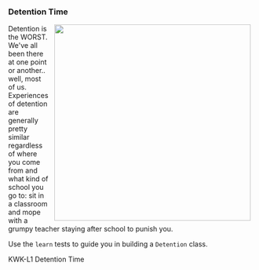 ### Detention Time

<img src="https://after-school-assets.s3.amazonaws.com/breakfast-club.jpg" width="400px" align="right" hspace="10">

Detention is the WORST. We've all been there at one point or another.. well,
most of us. Experiences of detention are generally pretty similar regardless
of where you come from and what kind of school you go to: sit in a classroom and
mope with a grumpy teacher staying after school to punish you.

Use the `learn` tests to guide you in building a `Detention` class.


<p data-visibility='hidden'>KWK-L1 Detention Time</p>
